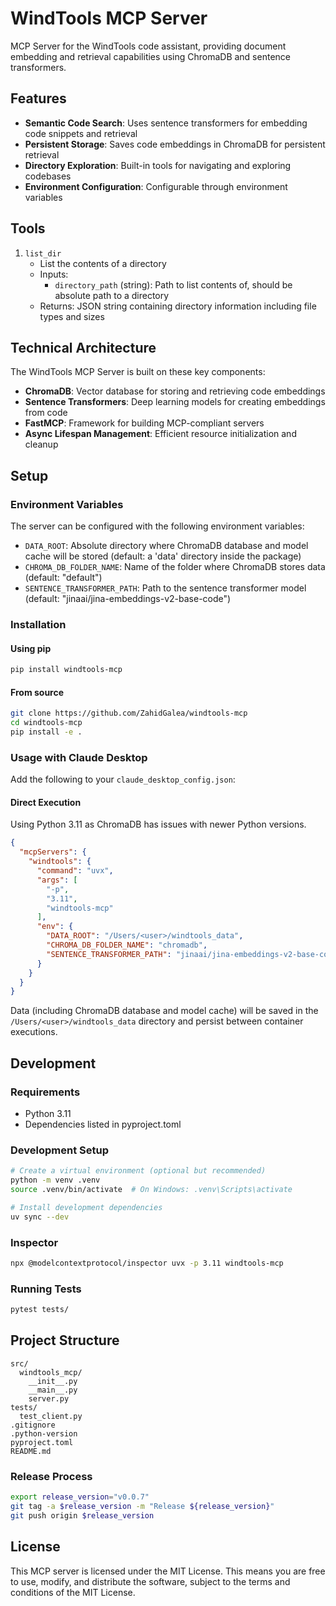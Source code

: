 # WindTools MCP Server

MCP Server for the WindTools code assistant, providing document embedding and retrieval capabilities using ChromaDB and
sentence transformers.

## Features

- **Semantic Code Search**: Uses sentence transformers for embedding code snippets and retrieval
- **Persistent Storage**: Saves code embeddings in ChromaDB for persistent retrieval
- **Directory Exploration**: Built-in tools for navigating and exploring codebases
- **Environment Configuration**: Configurable through environment variables

## Tools

1. `list_dir`
    - List the contents of a directory
    - Inputs:
        - `directory_path` (string): Path to list contents of, should be absolute path to a directory
    - Returns: JSON string containing directory information including file types and sizes

## Technical Architecture

The WindTools MCP Server is built on these key components:

- **ChromaDB**: Vector database for storing and retrieving code embeddings
- **Sentence Transformers**: Deep learning models for creating embeddings from code
- **FastMCP**: Framework for building MCP-compliant servers
- **Async Lifespan Management**: Efficient resource initialization and cleanup

## Setup

### Environment Variables

The server can be configured with the following environment variables:

- `DATA_ROOT`: Absolute directory where ChromaDB database and model cache will be stored (default: a 'data' directory
  inside the package)
- `CHROMA_DB_FOLDER_NAME`: Name of the folder where ChromaDB stores data (default: "default")
- `SENTENCE_TRANSFORMER_PATH`: Path to the sentence transformer model (default: "jinaai/jina-embeddings-v2-base-code")

### Installation

#### Using pip

```bash
pip install windtools-mcp
```

#### From source

```bash
git clone https://github.com/ZahidGalea/windtools-mcp
cd windtools-mcp
pip install -e .
```

### Usage with Claude Desktop

Add the following to your `claude_desktop_config.json`:

#### Direct Execution

Using Python 3.11 as ChromaDB has issues with newer Python versions.

```json
{
  "mcpServers": {
    "windtools": {
      "command": "uvx",
      "args": [
        "-p",
        "3.11",
        "windtools-mcp"
      ],
      "env": {
        "DATA_ROOT": "/Users/<user>/windtools_data",
        "CHROMA_DB_FOLDER_NAME": "chromadb",
        "SENTENCE_TRANSFORMER_PATH": "jinaai/jina-embeddings-v2-base-code"
      }
    }
  }
}
```

Data (including ChromaDB database and model cache) will be saved in the `/Users/<user>/windtools_data` directory and
persist between
container executions.

## Development

### Requirements

- Python 3.11
- Dependencies listed in pyproject.toml

### Development Setup

```bash
# Create a virtual environment (optional but recommended)
python -m venv .venv
source .venv/bin/activate  # On Windows: .venv\Scripts\activate

# Install development dependencies
uv sync --dev
```

### Inspector

```bash
npx @modelcontextprotocol/inspector uvx -p 3.11 windtools-mcp
```

### Running Tests

```bash
pytest tests/
```

## Project Structure

```
src/
  windtools_mcp/
    __init__.py
    __main__.py
    server.py
tests/
  test_client.py
.gitignore
.python-version
pyproject.toml
README.md
```

### Release Process

```bash
export release_version="v0.0.7"
git tag -a $release_version -m "Release ${release_version}"
git push origin $release_version
```

## License

This MCP server is licensed under the MIT License. This means you are free to use, modify, and distribute the software,
subject to the terms and conditions of the MIT License.